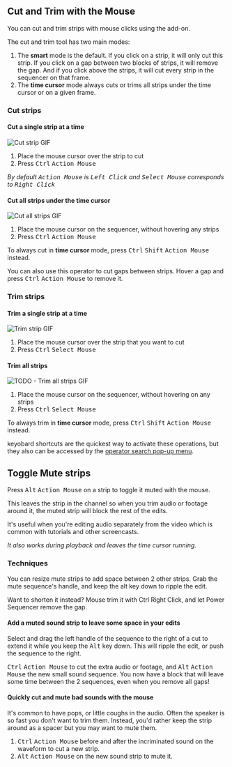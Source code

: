 ## Cut and Trim with the Mouse

You can cut and trim strips with mouse clicks using the add-on.

The cut and trim tool has two main modes:

1. The **smart** mode is the default. If you click on a strip, it will only cut this strip. If you click on a gap between two blocks of strips, it will remove the gap. And if you click above the strips, it will cut every strip in the sequencer on that frame.
2. The **time cursor** mode always cuts or trims all strips under the time cursor or on a given frame.

### Cut strips

#### Cut a single strip at a time

![Cut strip GIF](./gifs/mouse-cut-single-strip.gif)

1. Place the mouse cursor over the strip to cut
2. Press <kbd>Ctrl</kbd> <kbd>Action Mouse</kbd>

*By default <kbd>Action Mouse</kbd> is <kbd>Left Click</kbd> and <kbd>Select Mouse</kbd> corresponds to <kbd>Right Click</kbd>*

#### Cut all strips under the time cursor

![Cut all strips GIF](./gifs/mouse-cut-all.gif)

1. Place the mouse cursor on the sequencer, without hovering any strips
2. Press <kbd>Ctrl</kbd> <kbd>Action Mouse</kbd>

To always cut in **time cursor** mode, press <kbd>Ctrl</kbd> <kbd>Shift</kbd> <kbd>Action Mouse</kbd> instead.

You can also use this operator to cut gaps between strips. Hover a gap and press <kbd>Ctrl</kbd> <kbd>Action Mouse</kbd> to remove it.

### Trim strips

#### Trim a single strip at a time

![Trim strip GIF](./gifs/mouse-trim-single-strip.gif)

1. Place the mouse cursor over the strip that you want to cut
2. Press <kbd>Ctrl</kbd> <kbd>Select Mouse</kbd>

#### Trim all strips

![TODO - Trim all strips GIF]()

1. Place the mouse cursor on the sequencer, without hovering on any strips
2. Press <kbd>Ctrl</kbd> <kbd>Select Mouse</kbd>

To always trim in **time cursor** mode, press <kbd>Ctrl</kbd> <kbd>Shift</kbd> <kbd>Action Mouse</kbd> instead.

keyobard shortcuts are the quickest way to activate these operations, but they also can be accessed by the [operator search pop-up menu](https://docs.blender.org/manual/en/dev/interface/controls/templates/operator_search.html).


## Toggle Mute strips

Press <kbd>Alt</kbd> <kbd>Action Mouse</kbd> on a strip to toggle it muted with the mouse.

This leaves the strip in the channel so when you trim audio or footage around it, the muted strip will block the rest of the edits.

It's useful when you're editing audio separately from the video which is common with tutorials and other screencasts.

*It also works during playback and leaves the time cursor running.*


### Techniques

You can resize mute strips to add space between 2 other strips. Grab the mute sequence's handle, and keep the alt key down to ripple the edit.

Want to shorten it instead? Mouse trim it with Ctrl Right Click, and let Power Sequencer remove the gap.

#### Add a muted sound strip to leave some space in your edits

Select and drag the left handle of the sequence to the right of a cut to extend it while you keep the <kbd>Alt</kbd> key down. This will ripple the edit, or push the sequence to the right.

<kbd>Ctrl</kbd> <kbd>Action Mouse</kbd> to cut the extra audio or footage, and <kbd>Alt</kbd> <kbd>Action Mouse</kbd> the new small sound sequence. You now have a block that will leave some time between the 2 sequences, even when you remove all gaps!

#### Quickly cut and mute bad sounds with the mouse

It's common to have pops, or little coughs in the audio. Often the speaker is so fast you don't want to trim them. Instead, you'd rather keep the strip around as a spacer but you may want to mute them.

1. <kbd>Ctrl</kbd> <kbd>Action Mouse</kbd> before and after the incriminated sound on the waveform to cut a new strip.
2. <kbd>Alt</kbd> <kbd>Action Mouse</kbd> on the new sound strip to mute it.
